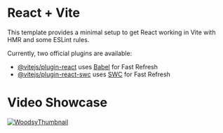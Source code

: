 # React + Vite

This template provides a minimal setup to get React working in Vite with HMR and some ESLint rules.

Currently, two official plugins are available:

- [@vitejs/plugin-react](https://github.com/vitejs/vite-plugin-react/blob/main/packages/plugin-react/README.md) uses [Babel](https://babeljs.io/) for Fast Refresh
- [@vitejs/plugin-react-swc](https://github.com/vitejs/vite-plugin-react-swc) uses [SWC](https://swc.rs/) for Fast Refresh

# Video Showcase
[![WoodsyThumbnail](https://github.com/user-attachments/assets/641e1b29-ac9c-4e04-bbb7-1cd681d895a6)](https://youtu.be/aBjy3MFCe14 "Woodsy")


